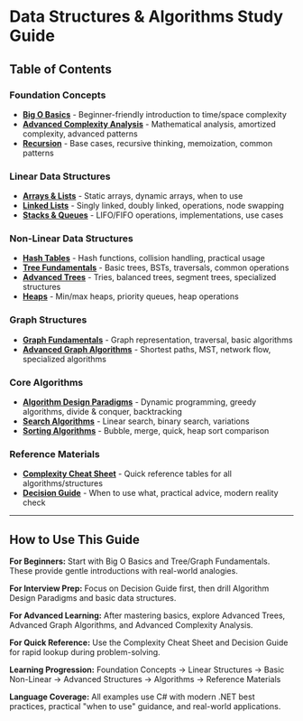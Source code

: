 # Data Structures & Algorithms Study Guide

## Table of Contents

### Foundation Concepts
- **[Big O Basics](big-o-basics.md)** - Beginner-friendly introduction to time/space complexity
- **[Advanced Complexity Analysis](asymptotic-notation.md)** - Mathematical analysis, amortized complexity, advanced patterns
- **[Recursion](recursion.md)** - Base cases, recursive thinking, memoization, common patterns

### Linear Data Structures
- **[Arrays & Lists](arrays-lists.md)** - Static arrays, dynamic arrays, when to use
- **[Linked Lists](linked-lists.md)** - Singly linked, doubly linked, operations, node swapping
- **[Stacks & Queues](stacks-queues.md)** - LIFO/FIFO operations, implementations, use cases

### Non-Linear Data Structures
- **[Hash Tables](hash-tables.md)** - Hash functions, collision handling, practical usage
- **[Tree Fundamentals](trees-basics.md)** - Basic trees, BSTs, traversals, common operations
- **[Advanced Trees](trees-advanced.md)** - Tries, balanced trees, segment trees, specialized structures
- **[Heaps](heaps.md)** - Min/max heaps, priority queues, heap operations

### Graph Structures
- **[Graph Fundamentals](graphs-basics.md)** - Graph representation, traversal, basic algorithms
- **[Advanced Graph Algorithms](graphs-advanced.md)** - Shortest paths, MST, network flow, specialized algorithms

### Core Algorithms
- **[Algorithm Design Paradigms](algorithm-design.md)** - Dynamic programming, greedy algorithms, divide & conquer, backtracking
- **[Search Algorithms](search-algorithms.md)** - Linear search, binary search, variations
- **[Sorting Algorithms](sorting-algorithms.md)** - Bubble, merge, quick, heap sort comparison

### Reference Materials
- **[Complexity Cheat Sheet](complexity-cheatsheet.md)** - Quick reference tables for all algorithms/structures
- **[Decision Guide](decision-guide.md)** - When to use what, practical advice, modern reality check
---

## How to Use This Guide

**For Beginners:** Start with Big O Basics and Tree/Graph Fundamentals. These provide gentle introductions with real-world analogies.

**For Interview Prep:** Focus on Decision Guide first, then drill Algorithm Design Paradigms and basic data structures.

**For Advanced Learning:** After mastering basics, explore Advanced Trees, Advanced Graph Algorithms, and Advanced Complexity Analysis.

**For Quick Reference:** Use the Complexity Cheat Sheet and Decision Guide for rapid lookup during problem-solving.

**Learning Progression:** Foundation Concepts → Linear Structures → Basic Non-Linear → Advanced Structures → Algorithms → Reference Materials

**Language Coverage:** All examples use C# with modern .NET best practices, practical "when to use" guidance, and real-world applications.